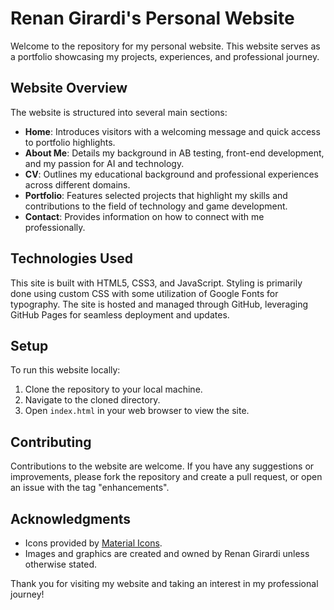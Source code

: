 # Renan Girardi's Personal Website

Welcome to the repository for my personal website. This website serves as a portfolio showcasing my projects, experiences, and professional journey.

## Website Overview

The website is structured into several main sections:
- **Home**: Introduces visitors with a welcoming message and quick access to portfolio highlights.
- **About Me**: Details my background in AB testing, front-end development, and my passion for AI and technology.
- **CV**: Outlines my educational background and professional experiences across different domains.
- **Portfolio**: Features selected projects that highlight my skills and contributions to the field of technology and game development.
- **Contact**: Provides information on how to connect with me professionally.

## Technologies Used

This site is built with HTML5, CSS3, and JavaScript. Styling is primarily done using custom CSS with some utilization of Google Fonts for typography. The site is hosted and managed through GitHub, leveraging GitHub Pages for seamless deployment and updates.

## Setup

To run this website locally:
1. Clone the repository to your local machine.
2. Navigate to the cloned directory.
3. Open `index.html` in your web browser to view the site.

## Contributing

Contributions to the website are welcome. If you have any suggestions or improvements, please fork the repository and create a pull request, or open an issue with the tag "enhancements".

## Acknowledgments

- Icons provided by [Material Icons](https://fonts.google.com/icons).
- Images and graphics are created and owned by Renan Girardi unless otherwise stated.

Thank you for visiting my website and taking an interest in my professional journey!
